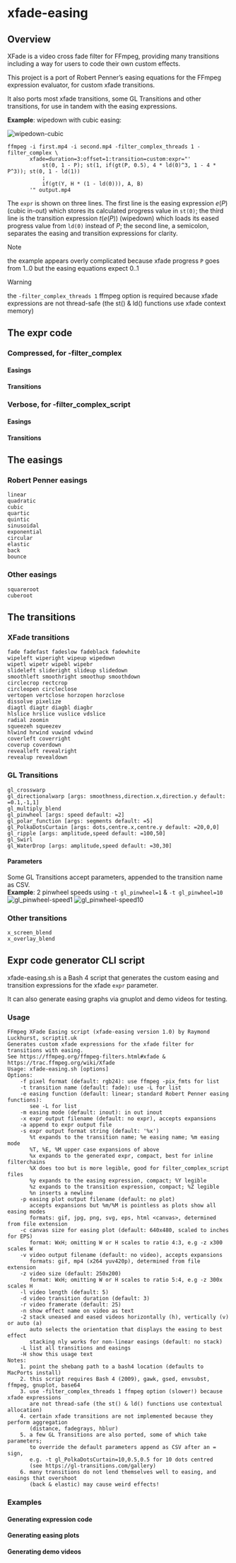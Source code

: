 # xfade-easing

## Overview

XFade is a video cross fade filter for FFmpeg, providing many transitions including a way for users to code their own custom effects.

This project is a port of Robert Penner’s easing equations for the FFmpeg expression evaluator, for custom xfade transitions.

It also ports most xfade transitions, some GL Transitions and other transitions, for use in tandem with the easing expressions.

**Example**: wipedown with cubic easing:

![wipedown-cubic](https://github.com/scriptituk/xfade-easing/assets/35268161/7eb6ff12-41a0-48ba-945c-fcd828cd03b1)
```
ffmpeg -i first.mp4 -i second.mp4 -filter_complex_threads 1 -filter_complex \
       xfade=duration=3:offset=1:transition=custom:expr="'
           st(0, 1 - P); st(1, if(gt(P, 0.5), 4 * ld(0)^3, 1 - 4 * P^3)); st(0, 1 - ld(1))
           ;
           if(gt(Y, H * (1 - ld(0))), A, B)
       '" output.mp4
```
The `expr` is shown on three lines. The first line is the easing expression $e(P)$ (cubic in-out) which stores its calculated progress value in `st(0)`; the third line is the  transition expression $t(e(P))$ (wipedown) which loads its eased progress value from `ld(0)` instead of $P$; the second line, a semicolon, separates the easing and transition expressions for clarity.

> [!NOTE]  
> the example appears overly complicated because xfade progress `P` goes from 1..0 but the easing equations expect 0..1

> [!WARNING] 
> the `-filter_complex_threads 1` ffmpeg option is required because xfade expressions are not thread-safe (the st() & ld() functions use xfade context memory)

## The expr code
### Compressed, for -filter_complex
#### Easings
#### Transitions
### Verbose, for -filter_complex_script
#### Easings
#### Transitions

## The easings
### Robert Penner easings
	linear  
	quadratic  
	cubic  
	quartic  
	quintic  
	sinusoidal  
	exponential  
	circular  
	elastic  
	back  
	bounce
### Other easings
	squareroot  
	cuberoot
## The transitions
### XFade transitions
	fade fadefast fadeslow fadeblack fadewhite  
	wipeleft wiperight wipeup wipedown  
	wipetl wipetr wipebl wipebr  
	slideleft slideright slideup slidedown  
	smoothleft smoothright smoothup smoothdown  
	circlecrop rectcrop  
	circleopen circleclose  
	vertopen vertclose horzopen horzclose  
	dissolve pixelize  
	diagtl diagtr diagbl diagbr  
	hlslice hrslice vuslice vdslice  
	radial zoomin  
	squeezeh squeezev  
	hlwind hrwind vuwind vdwind  
	coverleft coverright  
	coverup coverdown  
	revealleft revealright  
	revealup revealdown
### GL Transitions
	gl_crosswarp  
	gl_directionalwarp [args: smoothness,direction.x,direction.y default: =0.1,-1,1]  
	gl_multiply_blend  
	gl_pinwheel [args: speed default: =2]  
	gl_polar_function [args: segments default: =5]  
	gl_PolkaDotsCurtain [args: dots,centre.x,centre.y default: =20,0,0]  
	gl_ripple [args: amplitude,speed default: =100,50]  
	gl_Swirl  
	gl_WaterDrop [args: amplitude,speed default: =30,30]
#### Parameters
Some GL Transitions accept parameters, appended to the transition name as CSV.  
**Example**: 2 pinwheel speeds using `-t gl_pinwheel=1` & `-t gl_pinwheel=10`  
![gl_pinwheel-speed1](https://github.com/scriptituk/xfade-easing/assets/35268161/a256ce01-009a-4884-afeb-0cf9936b76ea)
![gl_pinwheel-speed10](https://github.com/scriptituk/xfade-easing/assets/35268161/06505e2e-3944-43e9-9312-b058c0883b09)
### Other transitions
	x_screen_blend  
	x_overlay_blend
## Expr code generator CLI script
xfade-easing.sh is a Bash 4 script that generates the custom easing and transition expressions for the xfade `expr` parameter.

It can also generate easing graphs via gnuplot and demo videos for testing.
### Usage
```
FFmpeg XFade Easing script (xfade-easing version 1.0) by Raymond Luckhurst, scriptit.uk
Generates custom xfade expressions for the xfade filter for transitions with easing.
See https://ffmpeg.org/ffmpeg-filters.html#xfade & https://trac.ffmpeg.org/wiki/Xfade
Usage: xfade-easing.sh [options]
Options:
    -f pixel format (default: rgb24): use ffmpeg -pix_fmts for list
    -t transition name (default: fade): use -L for list
    -e easing function (default: linear; standard Robert Penner easing functions):
       see -L for list
    -m easing mode (default: inout): in out inout
    -x expr output filename (default: no expr), accepts expansions
    -a append to expr output file
    -s expr output format string (default: '%x')
       %t expands to the transition name; %e easing name; %m easing mode
       %T, %E, %M upper case expansions of above
       %x expands to the generated expr, compact, best for inline filterchains
       %X does too but is more legible, good for filter_complex_script files
       %y expands to the easing expression, compact; %Y legible
       %z expands to the transition expression, compact; %Z legible
       %n inserts a newline
    -p easing plot output filename (default: no plot)
       accepts expansions but %m/%M is pointless as plots show all easing modes
       formats: gif, jpg, png, svg, eps, html <canvas>, determined from file extension
    -c canvas size for easing plot (default: 640x480, scaled to inches for EPS)
       format: WxH; omitting W or H scales to ratio 4:3, e.g -z x300 scales W
    -v video output filename (default: no video), accepts expansions
       formats: gif, mp4 (x264 yuv420p), determined from file extension
    -z video size (default: 250x200)
       format: WxH; omitting W or H scales to ratio 5:4, e.g -z 300x scales H
    -l video length (default: 5)
    -d video transition duration (default: 3)
    -r video framerate (default: 25)
    -n show effect name on video as text
    -2 stack uneased and eased videos horizontally (h), vertically (v) or auto (a)
       auto selects the orientation that displays the easing to best effect
       stacking nly works for non-linear easings (default: no stack)
    -L list all transitions and easings
    -H show this usage text
Notes:
    1. point the shebang path to a bash4 location (defaults to MacPorts install)
    2. this script requires Bash 4 (2009), gawk, gsed, envsubst, ffmpeg, gnuplot, base64
    3. use -filter_complex_threads 1 ffmpeg option (slower!) because xfade expressions
       are not thread-safe (the st() & ld() functions use contextual allocation)
    4. certain xfade transitions are not implemented because they perform aggregation
       (distance, fadegrays, hblur)
    5. a few GL Transitions are also ported, some of which take parameters;
       to override the default parameters append as CSV after an = sign,
       e.g. -t gl_PolkaDotsCurtain=10,0.5,0.5 for 10 dots centred
       (see https://gl-transitions.com/gallery)
    6. many transitions do not lend themselves well to easing, and easings that overshoot
       (back & elastic) may cause weird effects!
```

### Examples
#### Generating expression code
#### Generating easing plots
#### Generating demo videos

